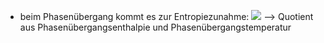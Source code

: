 - beim Phasenübergang kommt es zur Entropiezunahme:
![](Pasted%20image%2020240531170116.png)
--> Quotient aus Phasenübergangsenthalpie und Phasenübergangstemperatur